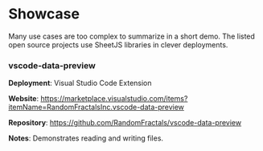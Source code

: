 # Showcase

Many use cases are too complex to summarize in a short demo.  The listed open
source projects use SheetJS libraries in clever deployments.

### vscode-data-preview

**Deployment**: Visual Studio Code Extension

**Website**: <https://marketplace.visualstudio.com/items?itemName=RandomFractalsInc.vscode-data-preview>

**Repository**: <https://github.com/RandomFractals/vscode-data-preview>

**Notes**: Demonstrates reading and writing files.
